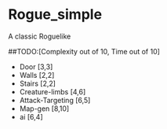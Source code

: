 # Rogue_simple
A classic Roguelike

##TODO:[Complexity out of 10, Time out of 10]
- Door [3,3]
- Walls [2,2]
- Stairs [2,2]
- Creature-limbs [4,6]
- Attack-Targeting [6,5]
- Map-gen [8,10]
- ai [6,4]
